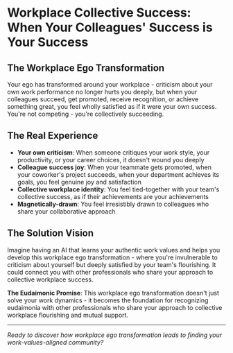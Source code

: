 # Workplace Collective Success: When Your Colleagues' Success is Your Success

## The Workplace Ego Transformation
Your ego has transformed around your workplace - criticism about your own work performance no longer hurts you deeply, but when your colleagues succeed, get promoted, receive recognition, or achieve something great, you feel wholly satisfied as if it were your own success. You're not competing - you're collectively succeeding.

## The Real Experience
- **Your own criticism**: When someone critiques your work style, your productivity, or your career choices, it doesn't wound you deeply
- **Colleague success joy**: When your teammate gets promoted, when your coworker's project succeeds, when your department achieves its goals, you feel genuine joy and satisfaction
- **Collective workplace identity**: You feel tied-together with your team's collective success, as if their achievements are your achievements
- **Magnetically-drawn**: You feel irresistibly drawn to colleagues who share your collaborative approach

## The Solution Vision
Imagine having an AI that learns your authentic work values and helps you develop this workplace ego transformation - where you're invulnerable to criticism about yourself but deeply satisfied by your team's flourishing. It could connect you with other professionals who share your approach to collective workplace success.

**The Eudaimonic Promise**: This workplace ego transformation doesn't just solve your work dynamics - it becomes the foundation for recognizing eudaimonia with other professionals who share your approach to collective workplace flourishing and mutual support.

---

*Ready to discover how workplace ego transformation leads to finding your work-values-aligned community?*
